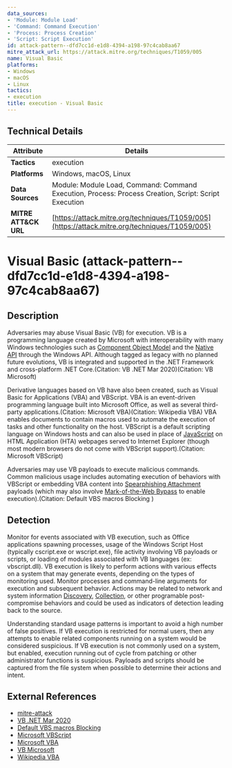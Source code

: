 ```yaml
---
data_sources:
- 'Module: Module Load'
- 'Command: Command Execution'
- 'Process: Process Creation'
- 'Script: Script Execution'
id: attack-pattern--dfd7cc1d-e1d8-4394-a198-97c4cab8aa67
mitre_attack_url: https://attack.mitre.org/techniques/T1059/005
name: Visual Basic
platforms:
- Windows
- macOS
- Linux
tactics:
- execution
title: execution - Visual Basic
---
```


## Technical Details

| Attribute | Details |
|-----------|----------|
| **Tactics** | execution |
| **Platforms** | Windows, macOS, Linux |
| **Data Sources** | Module: Module Load, Command: Command Execution, Process: Process Creation, Script: Script Execution |
| **MITRE ATT&CK URL** | [https://attack.mitre.org/techniques/T1059/005](https://attack.mitre.org/techniques/T1059/005) |

# Visual Basic (attack-pattern--dfd7cc1d-e1d8-4394-a198-97c4cab8aa67)

## Description
Adversaries may abuse Visual Basic (VB) for execution. VB is a programming language created by Microsoft with interoperability with many Windows technologies such as [Component Object Model](https://attack.mitre.org/techniques/T1559/001) and the [Native API](https://attack.mitre.org/techniques/T1106) through the Windows API. Although tagged as legacy with no planned future evolutions, VB is integrated and supported in the .NET Framework and cross-platform .NET Core.(Citation: VB .NET Mar 2020)(Citation: VB Microsoft)

Derivative languages based on VB have also been created, such as Visual Basic for Applications (VBA) and VBScript. VBA is an event-driven programming language built into Microsoft Office, as well as several third-party applications.(Citation: Microsoft VBA)(Citation: Wikipedia VBA) VBA enables documents to contain macros used to automate the execution of tasks and other functionality on the host. VBScript is a default scripting language on Windows hosts and can also be used in place of [JavaScript](https://attack.mitre.org/techniques/T1059/007) on HTML Application (HTA) webpages served to Internet Explorer (though most modern browsers do not come with VBScript support).(Citation: Microsoft VBScript)

Adversaries may use VB payloads to execute malicious commands. Common malicious usage includes automating execution of behaviors with VBScript or embedding VBA content into [Spearphishing Attachment](https://attack.mitre.org/techniques/T1566/001) payloads (which may also involve [Mark-of-the-Web Bypass](https://attack.mitre.org/techniques/T1553/005) to enable execution).(Citation: Default VBS macros Blocking )

## Detection
Monitor for events associated with VB execution, such as Office applications spawning processes, usage of the Windows Script Host (typically cscript.exe or wscript.exe), file activity involving VB payloads or scripts, or loading of modules associated with VB languages (ex: vbscript.dll). VB execution is likely to perform actions with various effects on a system that may generate events, depending on the types of monitoring used. Monitor processes and command-line arguments for execution and subsequent behavior. Actions may be related to network and system information [Discovery](https://attack.mitre.org/tactics/TA0007), [Collection](https://attack.mitre.org/tactics/TA0009), or other programable post-compromise behaviors and could be used as indicators of detection leading back to the source.

Understanding standard usage patterns is important to avoid a high number of false positives. If VB execution is restricted for normal users, then any attempts to enable related components running on a system would be considered suspicious. If VB execution is not commonly used on a system, but enabled, execution running out of cycle from patching or other administrator functions is suspicious. Payloads and scripts should be captured from the file system when possible to determine their actions and intent.

## External References
- [mitre-attack](https://attack.mitre.org/techniques/T1059/005)
- [VB .NET Mar 2020](https://devblogs.microsoft.com/vbteam/visual-basic-support-planned-for-net-5-0/)
- [Default VBS macros Blocking ](https://techcommunity.microsoft.com/t5/microsoft-365-blog/helping-users-stay-safe-blocking-internet-macros-by-default-in/ba-p/3071805)
- [Microsoft VBScript](https://docs.microsoft.com/previous-versions//1kw29xwf(v=vs.85))
- [Microsoft VBA](https://docs.microsoft.com/office/vba/api/overview/)
- [VB Microsoft](https://docs.microsoft.com/dotnet/visual-basic/)
- [Wikipedia VBA](https://en.wikipedia.org/wiki/Visual_Basic_for_Applications)
